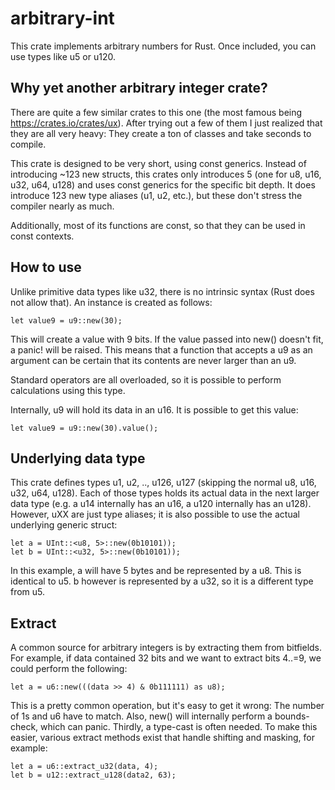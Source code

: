 # arbitrary-int

This crate implements arbitrary numbers for Rust. Once included, you can use types like u5 or u120.

## Why yet another arbitrary integer crate?

There are quite a few similar crates to this one (the most famous being https://crates.io/crates/ux). After trying out a
few of them I just realized that they are all very heavy: They create a ton of classes and take seconds to compile.

This crate is designed to be very short, using const generics. Instead of introducing ~123 new structs, this crates only
introduces 5 (one for u8, u16, u32, u64, u128) and uses const generics for the specific bit depth.
It does introduce 123 new type aliases (u1, u2, etc.), but these don't stress the compiler nearly as much.

Additionally, most of its functions are const, so that they can be used in const contexts.

## How to use

Unlike primitive data types like u32, there is no intrinsic syntax (Rust does not allow that). An instance is created as
follows:

`let value9 = u9::new(30);`

This will create a value with 9 bits. If the value passed into new() doesn't fit, a panic! will be raised. This means
that a function that accepts a u9 as an argument can be certain that its contents are never larger than an u9.

Standard operators are all overloaded, so it is possible to perform calculations using this type.

Internally, u9 will hold its data in an u16. It is possible to get this value:

`let value9 = u9::new(30).value();`

## Underlying data type

This crate defines types u1, u2, .., u126, u127 (skipping the normal u8, u16, u32, u64, u128). Each of those types holds
its actual data in the next larger data type (e.g. a u14 internally has an u16, a u120 internally has an u128). However,
uXX are just type aliases; it is also possible to use the actual underlying generic struct:

```
let a = UInt::<u8, 5>::new(0b10101));
let b = UInt::<u32, 5>::new(0b10101));
```

In this example, a will have 5 bytes and be represented by a u8. This is identical to u5. b however is represented by a
u32, so it is a different type from u5.

## Extract

A common source for arbitrary integers is by extracting them from bitfields. For example, if data contained 32 bits and
we want to extract bits 4..=9, we could perform the following:

`let a = u6::new(((data >> 4) & 0b111111) as u8);`

This is a pretty common operation, but it's easy to get it wrong: The number of 1s and u6 have to match. Also, new()
will internally perform a bounds-check, which can panic. Thirdly, a type-cast is often needed.
To make this easier, various extract methods exist that handle shifting and masking, for example:

```
let a = u6::extract_u32(data, 4);
let b = u12::extract_u128(data2, 63);
